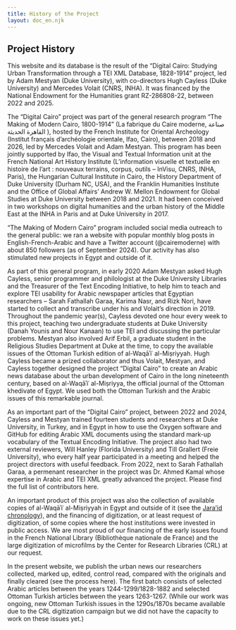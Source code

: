 ```yaml
---
title: History of the Project
layout: doc_en.njk
---
```


## Project History 

This website and its database is the result of the “Digital Cairo: Studying Urban Transformation through a TEI XML Database, 1828-1914” project, led by Adam Mestyan (Duke University), with co-directors Hugh Cayless (Duke University) and Mercedes Volait (CNRS, INHA). It was financed by the National Endowment for the Humanities grant RZ-286808-22, between 2022 and 2025.

The “Digital Cairo” project was part of the general research program “The Making of Modern Cairo, 1800-1914” (La fabrique du Caire moderne, صناعة القاهرة الحديثة ), hosted by the French Institute for Oriental Archeology (Institut français d’archéologie orientale, Ifao, Cairo), between 2018 and 2026, led by Mercedes Volait and Adam Mestyan. This program has been jointly supported by Ifao, the Visual and Textual Information unit at the French National Art History Institute (L’information visuelle et textuelle en histoire de l’art : nouveaux terrains, corpus, outils – InVisu, CNRS, INHA, Paris), the Hungarian Cultural Institute in Cairo, the History Department of Duke University (Durham NC, USA), and the Franklin Humanities Institute and the Office of Global Affairs’ Andrew W. Mellon Endowment for Global Studies at Duke University between 2018 and 2021. It had been conceived in two workshops on digital humanities and the urban history of the Middle East at the INHA in Paris and at Duke University in 2017. 

“The Making of Modern Cairo” program included social media outreach to the general public: we ran a website with popular monthly blog posts in English-French-Arabic and have a Twitter account (@cairemoderne) with about 850 followers (as of September 2024). Our activity has also stimulated new projects in Egypt and outside of it. 

As part of this general program, in early 2020 Adam Mestyan asked Hugh Cayless, senior programmer and philologist at the Duke University Libraries and the Treasurer of the Text Encoding Initiative, to help him to teach and explore TEI usability for Arabic newspaper articles that Egyptian researchers – Sarah Fathallah Garaa, Karima Nasr, and Rizk Nori, have started to collect and transcribe under his and Volait’s direction in 2019. Throughout the pandemic year(s), Cayless devoted one hour every week to this project, teaching two undergraduate students at Duke University (Danah Younis and Nour Kanaan) to use TEI and discussing the particular problems. Mestyan also involved Arif Erbil, a graduate student in the Religious Studies Department at Duke at the time, to copy the available issues of the Ottoman Turkish edition of al-Waqāʾiʿ al-Miṣriyyah. Hugh Cayless became a prized collaborator and thus Volait, Mestyan, and Cayless together designed the project “Digital Cairo” to create an Arabic news database about the urban development of Cairo in the long nineteenth century, based on al-Waqāʾiʿ al-Miṣriyya, the official journal of the Ottoman khedivate of Egypt. We used both the Ottoman Turkish and the Arabic issues of this remarkable journal.

As an important part of the “Digital Cairo” project, between 2022 and 2024, Cayless and Mestyan trained fourteen students and researchers at Duke University, in Turkey, and in Egypt in how to use the Oxygen software and GitHub for editing Arabic XML documents using the standard mark-up vocabulary of the Textual Encoding Initiative. The project also had two external reviewers, Will Hanley (Florida University) and Till Grallert (Freie University), who every half year participated in a meeting and helped the project directors with useful feedback. From 2022, next to Sarah Fathallah Garaa, a permenant researcher in the project was Dr. Ahmed Kamal whose expertise in Arabic and TEI XML greatly advanced the project. Please find the full list of contributors here.

An important product of this project was also the collection of available copies of al-Waqāʾiʿ al-Miṣriyyah in Egypt and outside of it (see the <a href="https://projectjaraid.github.io/pages/chrono.html" target="_blank">Jara’id chronology</a>), and the financing of digitization, or at least request of digitization, of some copies where the host institutions were invested in public access. We are most proud of our financing of the early issues found in the French National Library (Bibliothèque nationale de France) and the large digitization of microfilms by the Center for Research Libraries (CRL) at our request.

In the present website, we publish the urban news our researchers collected, marked up, edited, control read, compared with the originals and finally cleared (see the process here). The first batch consists of selected Arabic articles between the years 1244-1299/1828-1882 and selected Ottoman Turkish articles between the years 1263-1267. (While our work was ongoing, new Ottoman Turkish issues in the 1290s/1870s became available due to the CRL digitization campaign but we did not have the capacity to work on these issues yet.) 

